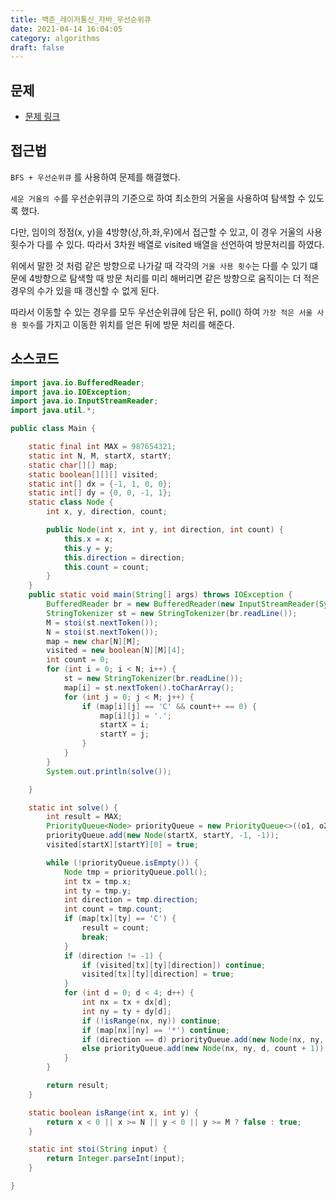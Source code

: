 ```yaml
---
title: 백준_레이저통신_자바_우선순위큐
date: 2021-04-14 16:04:05
category: algorithms
draft: false
---
```


## 문제
- [문제 링크](https://www.acmicpc.net/problem/6087)


## 접근법
`BFS + 우선순위큐` 를 사용하여 문제를 해결했다.

`세운 거울의 수`를 우선순위큐의 기준으로 하여 최소한의 거울을 사용하여 탐색할 수 있도록 했다.  

다만, 임이의 정점(x, y)을 4방향(상,하,좌,우)에서 접근할 수 있고, 이 경우 거울의 사용 횟수가 다를 수 있다. 따라서 3차원 배열로 visited 배열을 선언하여 방문처리를 하였다.

위에서 말한 것 처럼 같은 방향으로 나가갈 때 각각의 `거울 사용 횟수`는 다를 수 있기 떄문에 4방향으로 탐색할 때 방문 처리를 미리 해버리면 같은 방향으로 움직이는 더 적은 경우의 수가 있을 때 갱신할 수 없게 된다.

따라서 이동할 수 있는 경우를 모두 우선순위큐에 담은 뒤, poll() 하여 `가장 적은 서울 사용 횟수`를 가지고 이동한 위치를 얻은 뒤에 방문 처리를 해준다.


## 소스코드

```java
import java.io.BufferedReader;
import java.io.IOException;
import java.io.InputStreamReader;
import java.util.*;

public class Main {

    static final int MAX = 987654321;
    static int N, M, startX, startY;
    static char[][] map;
    static boolean[][][] visited;
    static int[] dx = {-1, 1, 0, 0};
    static int[] dy = {0, 0, -1, 1};
    static class Node {
        int x, y, direction, count;

        public Node(int x, int y, int direction, int count) {
            this.x = x;
            this.y = y;
            this.direction = direction;
            this.count = count;
        }
    }
    public static void main(String[] args) throws IOException {
        BufferedReader br = new BufferedReader(new InputStreamReader(System.in));
        StringTokenizer st = new StringTokenizer(br.readLine());
        M = stoi(st.nextToken());
        N = stoi(st.nextToken());
        map = new char[N][M];
        visited = new boolean[N][M][4];
        int count = 0;
        for (int i = 0; i < N; i++) {
            st = new StringTokenizer(br.readLine());
            map[i] = st.nextToken().toCharArray();
            for (int j = 0; j < M; j++) {
                if (map[i][j] == 'C' && count++ == 0) {
                    map[i][j] = '.';
                    startX = i;
                    startY = j;
                }
            }
        }
        System.out.println(solve());

    }

    static int solve() {
        int result = MAX;
        PriorityQueue<Node> priorityQueue = new PriorityQueue<>((o1, o2) -> o1.count - o2.count);
        priorityQueue.add(new Node(startX, startY, -1, -1));
        visited[startX][startY][0] = true;

        while (!priorityQueue.isEmpty()) {
            Node tmp = priorityQueue.poll();
            int tx = tmp.x;
            int ty = tmp.y;
            int direction = tmp.direction;
            int count = tmp.count;
            if (map[tx][ty] == 'C') {
                result = count;
                break;
            }
            if (direction != -1) {
                if (visited[tx][ty][direction]) continue;
                visited[tx][ty][direction] = true;
            }
            for (int d = 0; d < 4; d++) {
                int nx = tx + dx[d];
                int ny = ty + dy[d];
                if (!isRange(nx, ny)) continue;
                if (map[nx][ny] == '*') continue;
                if (direction == d) priorityQueue.add(new Node(nx, ny, d, count));
                else priorityQueue.add(new Node(nx, ny, d, count + 1));
            }
        }

        return result;
    }

    static boolean isRange(int x, int y) {
        return x < 0 || x >= N || y < 0 || y >= M ? false : true;
    }

    static int stoi(String input) {
        return Integer.parseInt(input);
    }

}

```